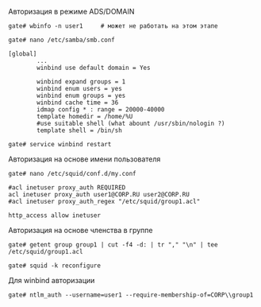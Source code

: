 Авторизация в режиме ADS/DOMAIN
```
gate# wbinfo -n user1     # может не работать на этом этапе
```
```
gate# nano /etc/samba/smb.conf
```
```
[global]
        ...
        winbind use default domain = Yes

        winbind expand groups = 1
        winbind enum users = yes
        winbind enum groups = yes
        winbind cache time = 36
        idmap config * : range = 20000-40000
        template homedir = /home/%U
        #use suitable shell (what abount /usr/sbin/nologin ?)
        template shell = /bin/sh
```
```
gate# service winbind restart
```

Авторизация на основе имени пользователя
```
gate# nano /etc/squid/conf.d/my.conf
```
```
#acl inetuser proxy_auth REQUIRED
acl inetuser proxy_auth user1@CORP.RU user2@CORP.RU
#acl inetuser proxy_auth_regex "/etc/squid/group1.acl"

http_access allow inetuser
```
Авторизация на основе членства в группе
```
gate# getent group group1 | cut -f4 -d: | tr "," "\n" | tee /etc/squid/group1.acl

gate# squid -k reconfigure
```
Для winbind авторизации
```
gate# ntlm_auth --username=user1 --require-membership-of=CORP\\group1
```
